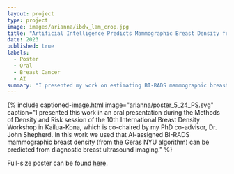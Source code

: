 ```yaml
---
layout: project
type: project
image: images/arianna/ibdw_lam_crop.jpg
title: "Artificial Intelligence Predicts Mammographic Breast Density from Clinical Breast Ultrasound Images"
date: 2023
published: true
labels:
  - Poster
  - Oral 
  - Breast Cancer
  - AI
summary: "I presented my work on estimating BI-RADS mammographic breast density from breast ultrasound imaging at the International Breast Density Workshop in Kailua-Kona."
---
```

{% include captioned-image.html image="arianna/poster_5_24_PS.svg" caption="I presented this work in an oral presentation during the Methods of Density and Risk session of the 10th International Breast Density Workshop in Kailua-Kona, which is co-chaired by my PhD co-advisor, Dr. John Shepherd. In this work we used that AI-assigned BI-RADS mammographic breast density (from the Geras NYU algorithm) can be predicted from diagnostic breast ultrasound imaging." %}
 
Full-size poster can be found <a href = "../resources/abunnell_final_poster.pdf">here</a>. 